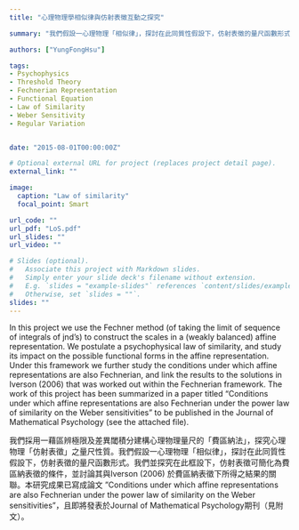 ```yaml
---
title: "心理物理學相似律與仿射表徵互動之探究"

summary: "我們假設一心理物理「相似律」，探討在此同質性假設下，仿射表徵的量尺函數形式。"

authors: ["YungFongHsu"]

tags:
- Psychophysics
- Threshold Theory
- Fechnerian Representation
- Functional Equation
- Law of Similarity
- Weber Sensitivity
- Regular Variation


date: "2015-08-01T00:00:00Z"

# Optional external URL for project (replaces project detail page).
external_link: ""

image:
  caption: "Law of similarity"
  focal_point: Smart

url_code: ""
url_pdf: "LoS.pdf"
url_slides: ""
url_video: ""

# Slides (optional).
#   Associate this project with Markdown slides.
#   Simply enter your slide deck's filename without extension.
#   E.g. `slides = "example-slides"` references `content/slides/example-slides.md`.
#   Otherwise, set `slides = ""`.
slides: ""
---
```


In this project we use the Fechner method (of taking the limit of sequence of integrals of jnd’s) to construct the scales in a (weakly balanced) affine representation. We postulate a psychophysical law of similarity, and study its impact on the possible functional forms in the affine representation. Under this framework we further study the conditions under which affine representations are also Fechnerian, and link the results to the solutions in Iverson (2006) that was worked out within the Fechnerian framework. The work of this project has been summarized in a paper titled “Conditions under which affine representations are also Fechnerian under the power law of similarity on the Weber sensitivities” to be published in the Journal of Mathematical Psychology (see the attached file).

我們採用一藉區辨極限及差異閾積分建構心理物理量尺的「費區納法」，探究心理物理「仿射表徵」之量尺性質。我們假設一心理物理「相似律」，探討在此同質性假設下，仿射表徵的量尺函數形式。我們並探究在此框設下，仿射表徵可簡化為費區納表徵的條件，並討論其與Iverson (2006) 於費區納表徵下所得之結果的關聯。本研究成果已寫成論文 ”Conditions under which affine representations are also Fechnerian under the power law of similarity on the Weber sensitivities”，且即將發表於Journal of Mathematical Psychology期刊（見附文）。

